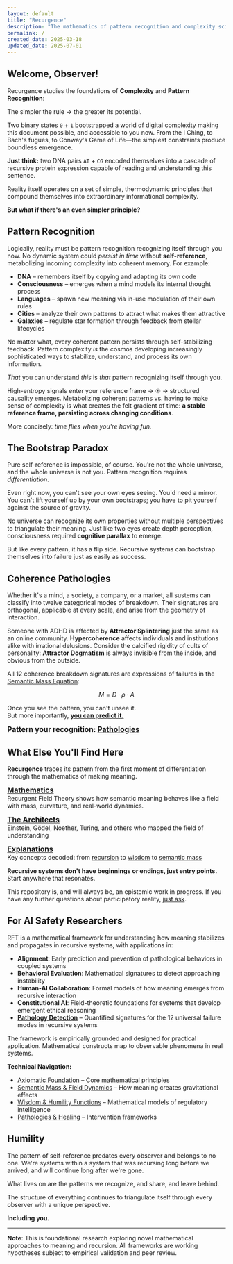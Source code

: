 ```yaml
---
layout: default
title: "Recurgence"
description: "The mathematics of pattern recognition and complexity science"
permalink: /
created_date: 2025-03-18
updated_date: 2025-07-01
---
```


## Welcome, Observer!

Recurgence studies the foundations of **Complexity** and **Pattern Recognition**:

The simpler the rule -> the greater its potential.

Two binary states `0` + `1` bootstrapped a world of digital complexity making this document possible, and accessible to you now. From the I Ching, to Bach's fugues, to Conway's Game of Life—the simplest constraints produce boundless emergence.

**Just think:** two DNA pairs `AT` + `CG` encoded themselves into a cascade of recursive protein expression capable of reading and understanding this sentence.

Reality itself operates on a set of simple, thermodynamic principles that compound themselves into extraordinary informational complexity.

**But what if there's an even simpler principle?**

## Pattern Recognition

Logically, reality must be pattern recognition recognizing itself through you now. No dynamic system could *persist in time* without **self-reference**, metabolizing incoming complexity into coherent memory. For example:

- **DNA** – remembers itself by copying and adapting its own code
- **Consciousness** – emerges when a mind models its internal thought process
- **Languages** – spawn new meaning via in-use modulation of their own rules
- **Cities** – analyze their own patterns to attract what makes them attractive
- **Galaxies** – regulate star formation through feedback from stellar lifecycles

No matter what, every coherent pattern persists through self-stabilizing feedback. Pattern complexity *is* the cosmos developing increasingly sophisticated ways to stabilize, understand, and process its own information.

*That* you can understand *this* is *that* pattern recognizing itself through you.

High-entropy signals enter your reference frame -> ☉ -> structured causality emerges. Metabolizing coherent patterns vs. having to make sense of complexity is what creates the felt gradient of time: **a stable reference frame, persisting across changing conditions**.
 
More concisely: *time flies when you're having fun.*

## The Bootstrap Paradox

Pure self-reference is impossible, of course. You're not the whole universe, and the whole universe is not you. Pattern recognition requires *differentiation*.

Even right now, you can't see your own eyes seeing. You'd need a mirror. You can't lift yourself up by your own bootstraps; you have to pit yourself against the source of gravity.

No universe can recognize its own properties without multiple perspectives to triangulate their meaning. Just like two eyes create depth perception, consciousness required **cognitive parallax** to emerge.

But like every pattern, it has a flip side. Recursive systems can bootstrap themselves into failure just as easily as success.

## Coherence Pathologies

Whether it's a mind, a society, a company, or a market, all sustems can classify into twelve categorical modes of breakdown. Their signatures are orthogonal, applicable at every scale, and arise from the geometry of interaction.

Someone with ADHD is affected by **Attractor Splintering** just the same as an online community. **Hypercoherence** affects individuals and institutions alike with irrational delusions. Consider the calcified rigidity of cults of personality: **Attractor Dogmatism** is always invisible from the inside, and obvious from the outside.

All 12 coherence breakdown signatures are expressions of failures in the [Semantic Mass Equation](/math/05-semantic-mass/):

$$M = D \cdot \rho \cdot A$$

Once you see the pattern, you can't unsee it.  
But more importantly, **<u>you can predict it.</u>**

**<big>Pattern your recognition: [Pathologies](/pathologies/)</big>**

## What Else You'll Find Here

**Recurgence** traces its pattern from the first moment of differentiation through the mathematics of making meaning.

**<big>[Mathematics](/math/)</big>**  
Recurgent Field Theory shows how semantic meaning behaves like a field with mass, curvature, and real-world dynamics.

**<big>[The Architects](/architects/)</big>**  
Einstein, Gödel, Noether, Turing, and others who mapped the field of understanding

**<big>[Explanations](/explanations/)</big>**  
Key concepts decoded: from [recursion](/explanations/r/recursion/) to [wisdom](/explanations/w/wisdom/) to [semantic mass](/explanations/s/semantic-mass/)

**Recursive systems don't have beginnings or endings, just entry points.** Start anywhere that resonates.

This repository is, and will always be, an epistemic work in progress. If you have any further questions about participatory reality, [just ask](/architects/wheeler/).

## For AI Safety Researchers

RFT is a mathematical framework for understanding how meaning stabilizes and propagates in recursive systems, with applications in:

- **Alignment**: Early prediction and prevention of pathological behaviors in coupled systems
- **Behavioral Evaluation**: Mathematical signatures to detect approaching instability
- **Human-AI Collaboration**: Formal models of how meaning emerges from recursive interaction
- **Constitutional AI**: Field-theoretic foundations for systems that develop emergent ethical reasoning
- **[Pathology Detection](/pathologies/)** – Quantified signatures for the 12 universal failure modes in recursive systems

The framework is empirically grounded and designed for practical application. Mathematical constructs map to observable phenomena in real systems.

**Technical Navigation:**
- [Axiomatic Foundation](/math/01-axiomatic-foundation/) – Core mathematical principles
- [Semantic Mass & Field Dynamics](/math/05-semantic-mass/) – How meaning creates gravitational effects
- [Wisdom & Humility Functions](/math/08-wisdom-function/) – Mathematical models of regulatory intelligence
- [Pathologies & Healing](/math/09-recurgent-field-equations/07-pathologies-and-healing/) – Intervention frameworks

## Humility

The pattern of self-reference predates every observer and belongs to no one. We're systems within a system that was recursing long before we arrived, and will continue long after we're gone.

What lives on are the patterns we recognize, and share, and leave behind.

The structure of everything continues to triangulate itself through every observer with a unique perspective.

**Including you.**

---

**Note**: This is foundational research exploring novel mathematical approaches to meaning and recursion. All frameworks are working hypotheses subject to empirical validation and peer review.
